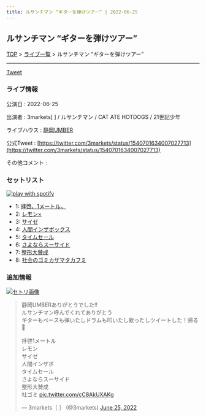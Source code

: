 ```yaml
---
title: ルサンチマン “ギターを弾けツアー” | 2022-06-25
---
```

## ルサンチマン “ギターを弾けツアー”

[TOP](/setlist/) > [ライブ一覧](lives.html) > ルサンチマン “ギターを弾けツアー”

___

<a href="https://twitter.com/share?ref_src=twsrc%5Etfw" data-text="3markets[ ]セットリスト > ルサンチマン “ギターを弾けツアー”" class="twitter-share-button" data-via="3markets" data-hashtags="3markets" data-related="3markets" data-show-count="false">Tweet</a>

### ライブ情報

公演日
:    2022-06-25

出演者
:    3markets[ ] / ルサンチマン / CAT ATE HOTDOGS / 21世記少年

ライブハウス
:    [静岡UMBER](livehouse021.html)

公式Tweet
:    [https://twitter.com/3markets/status/1540701634007027713](https://twitter.com/3markets/status/1540701634007027713)

その他コメント
:    

### セットリスト


[![play with spotify](images/spotify-icon.png)](https://open.spotify.com/playlist/7vdBS6adiM09ZtUsB6zn2R)



*  1: [拝啓、1メートル。](song010.html)
*  2: [レモン×](song003.html)
*  3: [サイゼ](song004.html)
*  4: [人間インザボックス](song016.html)
*  5: [タイムセール](song007.html)
*  6: [さよならスーサイド](song013.html)
*  7: [整形大賛成](song005.html)
*  8: [社会のゴミカザマタカフミ](song002.html)


### 追加情報

[![セトリ画像](images/021.jpg)](images/021.jpg)


<blockquote class="twitter-tweet"><p lang="ja" dir="ltr">静岡UMBERありがとうでした‼️<br>ルサンチマン呼んでくれてありがとう<br>ギターもベースも弾いたしドラムも叩いたし歌ったしツイートした！帰る🎸<br><br>拝啓1メートル<br>レモン<br>サイゼ<br>人間インザボ<br>タイムセール<br>さよならスーサイド<br>整形大賛成<br>社ゴミ <a href="https://t.co/cC8AkUXAKg">pic.twitter.com/cC8AkUXAKg</a></p>&mdash; 3markets［ ］ (@3markets) <a href="https://twitter.com/3markets/status/1540701634007027713?ref_src=twsrc%5Etfw">June 25, 2022</a></blockquote>
<script async src="https://platform.twitter.com/widgets.js" charset="utf-8"></script>




<script async src="https://platform.twitter.com/widgets.js" charset="utf-8"></script>
